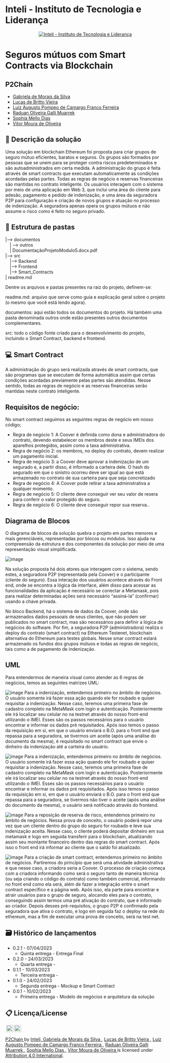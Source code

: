 
# Inteli - Instituto de Tecnologia e Liderança 

<p align="center">
<a href= "https://www.inteli.edu.br/"><img src="https://www.inteli.edu.br/wp-content/uploads/2021/08/20172028/marca_1-2.png" alt="Inteli - Instituto de Tecnologia e Liderança" border="0"></a>
</p>

# Seguros mútuos com Smart Contracts via Blockchain

## P2Chain

- <a href="https://www.linkedin.com/in/gabriela-de-morais-da-silva-467b29238/">Gabriela de Morais da Silva	</a>
- <a href="https://www.linkedin.com/in/lucas-britto-376665208/">Lucas de Britto Vieira	</a>
- <a href="https://www.linkedin.com/in/gutopompeo/">Luiz Augusto Pompeo de Camargo Franco Ferreira	</a>
- <a href="https://www.linkedin.com/in/raduanmuarrek/">Raduan Oliveira Galli Muarrek	</a>
- <a href="https://www.linkedin.com/in/sophia-dias/">Sophia Mello Dias	</a>
- <a href="https://www.linkedin.com/in/vitor-moura-de-oliveira/">Vitor Moura de Oliveira	</a>

## 📝 Descrição da solução 

Uma solução em blockchain Ethereum foi proposta para criar grupos de seguro mútuo eficientes, baratos e seguros. Os grupos são formados por pessoas que se unem para se proteger contra riscos predeterminados e são autoadministrados em certa medida. A administração do grupo é feita através de smart contracts que executam automaticamente as condições acordadas pelas partes. Todas as regras de negócio e reservas financeiras são mantidas no contrato inteligente. Os usuários interagem com o sistema por meio de uma aplicação em Web 3, que inclui uma área do cliente para adesão, pagamento e pedido de indenização, e uma área da seguradora P2P para configuração e criação de novos grupos e atuação no processo de indenização. A seguradora apenas opera os grupos mútuos e não assume o risco como é feito no seguro privado.

## 📁 Estrutura de pastas


|--> documentos<br>
  &emsp;| --> outros <br>
  &emsp;| DocumentaçãoProjetoModulo5.docx.pdf<br>
|--> src<br>
  &emsp;|--> Backend<br>
  &emsp;|--> Frontend<br>
  &emsp;|--> Smart_Contracts<br>
| readme.md<br>


Dentre os arquivos e pastas presentes na raiz do projeto, definem-se:

readme.md: arquivo que serve como guia e explicação geral sobre o projeto (o mesmo que você está lendo agora).

documentos: aqui estão todos os documentos do projeto. Há também uma pasta denominada outros onde estão presentes outros documentos complementares.

src: todo o código fonte criado para o desenvolvimento do projeto, incluindo o Smart Contract, backend e frontend.

## 💻 Smart Contract 
A administração do grupo será realizada através de smart contracts, que são programas que se executam de forma automática assim que certas condições acordadas previamente pelas partes são atendidas. Nesse sentido, todas as regras de negócio e as reservas financeiras serão mantidas neste contrato inteligente. 

## Requisitos de negócio:
No smart contract seguimos as seguintes regras de negócio em nosso código;
- Regra de negócio 1: A Coover é definida como dona e administradora do contrato, devendo estabelecer os membros deste e seus IMEIs dos aparelhos protegidos, assim como a taxa administrativa.
- Regra de negócio 2: os membros, no deploy do contrato, devem realizar um pagamento inicial.
- Regra de negócio 3: a Coover deve aprovar a indenização de um segurado e, a partir disso, é informado a carteira dele. O hash do segurado em que o sinistro ocorreu deve ser igual ao que está armazenado no contrato de sua carteira para que seja concretizado
- Regra de negócio 4: A Coover pode retirar a taxa administrativa a qualquer momento.
- Regra de negócio 5: O cliente deve conseguir ver seu valor de resera para conferir o valor protegido do seguro.
- Regra de negócio 6: O cliente deve conseguir repor sua reserva..

## Diagrama de Blocos

O diagrama de blocos da solução quebra o projeto em partes menores e mais gerenciáveis, representadas por blocos ou módulos. Isso ajuda na compreensão da estrutura e dos componentes da solução por meio de uma representação visual simplificada.

![image](https://user-images.githubusercontent.com/99191909/221442612-d2bd7a19-c809-4e34-a877-6a1aa04d8382.png)

Na solução proposta há dois atores que interagem com o sistema, sendo estes, a seguradora P2P (representada pela Coover) e o participante (cliente do seguro). Essa interação dos usuários acontece através do Front end, onde se encontra a lógica da interface, além disso para acessar as funcionalidades da aplicação é necessário se conectar a Metamask,  pois para realizar determinadas ações será necessário “assiná-la” (confirmar) usando a chave privada. 

No bloco Backend, há o sistema de dados da Coover, onde são armazenados dados pessoais de seus clientes,  que não podem ser publicados no smart contract, mas são necessários para definir a lógica de negócios do software. Por fim, a seguradora P2P (administradora) realiza o deploy do contrato (smart contract) na Ethereum Testenet, blockchain alternativa do Ethereum para testes globais. Nesse smar contract estará armazenado os fundos dos grupos mútuos e todas as regras de negócio, tais como a de pagamento de indenização. 

## UML
Para entendermos de maneira visual como atender as 6 regras de negócios, temos as seguintes matrizes UML:

![image](https://user-images.githubusercontent.com/99191909/221442840-efe982bc-8985-4a2e-b536-8ada9e01f71b.png)
Para a indenização, entendemos primeiro no âmbito de negócios. O usuário somente irá fazer essa ação quando ele for roubado e quiser requisitar a indenização. 
Nesse caso, teremos uma primeira fase de cadastro completo na MetaMask com login e autenticação. Posteriormente ele irá localizar seu celular no na testnet através do nosso front-end utilizando o IMEI. Esses são os passos necessários para o usuário encontrar e informar os dados pré requisitados. 
Após isso temos o passo da requisição em si, em que o usuário enviará o B.O. para o front end que repassa para a seguradora, se tivermos um aceite (após uma análise do documento da mesma), é requisitado no smart contract que envie o dinheiro da indenização até a carteira do usuário.

![image](https://user-images.githubusercontent.com/99191909/221442873-bee14ee5-9eb9-4117-9709-f02dce52f428.png)
Para a indenização, entendemos primeiro no âmbito de negócios. O usuário somente irá fazer essa ação quando ele for roubado e quiser requisitar a indenização. 
Nesse caso, teremos uma primeira fase de cadastro completo na MetaMask com login e autenticação. Posteriormente ele irá localizar seu celular no na testnet através do nosso front-end utilizando o IMEI. Esses são os passos necessários para o usuário encontrar e informar os dados pré requisitados. 
Após isso temos o passo da requisição em si, em que o usuário enviará o B.O. para o front end que repassa para a seguradora, se tivermos não tiver o aceite (após uma análise do documento da mesma), o usuário será notificado através do frontend.

![image](https://user-images.githubusercontent.com/99191909/221442894-34149d9c-e346-44f5-b74a-b500e8c253a1.png)
Para a reposição de reserva de risco, entendemos primeiro no âmbito de negócios. Nessa prova de conceito, o usuário poderá repor uma vez que um cliente dentro do grupo do seguro for roubado e teve sua indenização aceita.
Nesse caso, o cliente poderá depositar dinheiro em sua metamask e logo em seguida transferir para o blockchain, atualizando assim seu montante financeiro dentro das regras do smart contract.
Após isso o front end irá informar ao cliente que o saldo foi atualizado.

![image](https://user-images.githubusercontent.com/99191909/221442908-b5061f90-6310-4b9c-8f57-f40b262708b1.png)
Para a criação de smart contract, entendemos primeiro no âmbito de negócios. Partiremos do princípio que será uma atividade administrativa e que nesse caso, a criadora seria a Coover.
O processo de criação começa com a criadora informando como será o seguro tanto de maneira técnica (ou seja criando o código do contrato) como também comercial, informando no front end como ela será, além de fazer a integração entre o smart contract específico e a página web.
Após isso, ela parte para encontrar e atrair usuários para o grupo de seguro, alocando eles para o contrato, conseguindo assim termos uma pré ativação do contrato, que é informado ao criador.
Depois desses pré-requisitos, o grupo P2P é confirmado pela seguradora que ativa o contrato, e logo em seguida faz o deploy na rede do ethereum, mas a fim de executar uma prova de conceito, será na test net.





## 🗃 Histórico de lançamentos

* 0.2.1 - 07/04/2023
    * Quinta entrega - Entrega Final
* 0.2.0 - 24/03/2023
    * Quarta entrega - 
* 0.1.1 - 10/03/2023
    * Terceira entrega - 
* 0.1.0 - 24/02/2023
    * Segunda entrega - Mockup e Smart Contract
* 0.0.1 - 10/02/2023
    * Primeira entrega - Modelo de negócios e arquitetura da solução

## 📋 Licença/License
<img style="height:22px!important;margin-left:3px;vertical-align:text-bottom;" src="https://mirrors.creativecommons.org/presskit/icons/cc.svg?ref=chooser-v1"><img style="height:22px!important;margin-left:3px;vertical-align:text-bottom;" src="https://mirrors.creativecommons.org/presskit/icons/by.svg?ref=chooser-v1"><p xmlns:cc="http://creativecommons.org/ns#" xmlns:dct="http://purl.org/dc/terms/"><a property="dct:title" rel="cc:attributionURL" href="https://github.com/2023M5T4-Inteli/Projeto4">P2Chain  <a> by </a> <a rel="cc:attributionURL dct:creator" property="cc:attributionName" href="https://github.com/InteliProjects/.github/blob/main/profile/README.md">Inteli, <a href="https://www.linkedin.com/in/gabriela-de-morais-da-silva-467b29238/">Gabriela de Morais da Silva	</a>, <a href="https://www.linkedin.com/in/lucas-britto-376665208/">Lucas de Britto Vieira	</a>, <a href="https://www.linkedin.com/in/gutopompeo/">Luiz Augusto Pompeo de Camargo Franco Ferreira	</a>, <a href="https://www.linkedin.com/in/raduanmuarrek/">Raduan Oliveira Galli Muarrek	</a>, <a href="https://www.linkedin.com/in/sophia-dias/">Sophia Mello Dias	</a>, <a href="https://www.linkedin.com/in/vitor-moura-de-oliveira/">Vitor Moura de Oliveira	</a> is licensed under <a href="http://creativecommons.org/licenses/by/4.0/?ref=chooser-v1" target="_blank" rel="license noopener noreferrer" style="display:inline-block;">Attribution 4.0 International</a>.</p>
